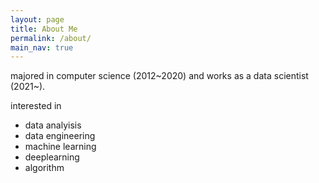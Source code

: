 ```yaml
---
layout: page
title: About Me
permalink: /about/
main_nav: true
---
```


majored in computer science (2012~2020) and works as a data scientist (2021~).  <br/>

interested in
- data analyisis
- data engineering
- machine learning
- deeplearning
- algorithm
